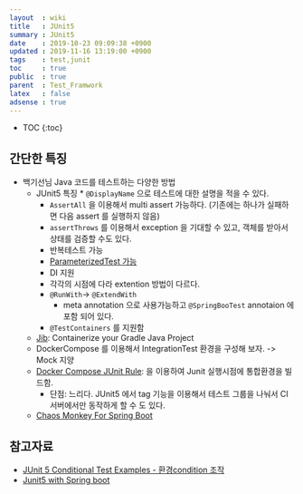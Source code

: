 ```yaml
---
layout  : wiki
title   : JUnit5
summary : JUnit5
date    : 2019-10-23 09:09:38 +0900
updated : 2019-11-16 13:19:00 +0900
tags    : test,junit
toc     : true
public  : true
parent  : Test_Framwork
latex   : false
adsense : true
---
```

* TOC
{:toc}

## 간단한 특징

* 백기선님 Java 코드를 테스트하는 다양한 방법
  * JUnit5 특징
		* `@DisplayName` 으로 테스트에 대한 설명을 적을 수 있다.
    * `AssertAll` 을 이용해서 multi assert 가능하다. (기존에는 하나가 실패하면 다음 assert 를 실행하지 않음)
    * `assertThrows` 를 이용해서 exception 을 기대할 수 있고, 객체를 받아서 상태를 검증할 수도 있다.
    * 반복테스트 가능
    * [ParameterizedTest 가능](https://www.baeldung.com/parameterized-tests-junit-5)
    * DI 지원
    * 각각의 시점에 다라 extention 방법이 다르다.
    * `@RunWith`-> `@ExtendWith`
      * meta annotation 으로 사용가능하고 `@SpringBooTest` annotaion 에 포함 되어 있다.
    * `@TestContainers` 를 지원함
  * [Jib](https://github.com/GoogleContainerTools/jib/tree/master/jib-gradle-plugin): Containerize your Gradle Java Project
  * DockerCompose 를 이용해서 IntegrationTest 환경을 구성해 보자. -> Mock 지양
  * [Docker Compose JUnit Rule](https://github.com/palantir/docker-compose-rule): 을 이용하여 Junit 실행시점에 통합환경을 빌드함.
    * 단점: 느리다. JUnit5 에서 tag 기능을 이용해서 테스트 그룹을 나눠서 CI 서버에서만 동작하게 할 수 도 있다.
  * [Chaos Monkey For Spring Boot](https://github.com/codecentric/chaos-monkey-spring-boot)

## 참고자료

* [JUnit 5 Conditional Test Examples - 환경condition 조작](https://www.mkyong.com/junit5/junit-5-conditional-test-examples/)
* [Junit5 with Spring boot](https://cheese10yun.github.io/junit5-in-spring/)

